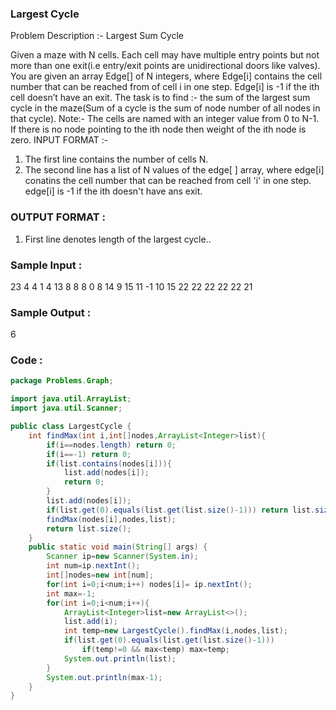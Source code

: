 ### Largest Cycle
Problem Description :- Largest Sum Cycle

Given a maze with N cells. Each cell may have multiple entry points but not more than one
exit(i.e entry/exit points are unidirectional doors like valves).
You are given an array Edge[] of N integers, where Edge[i] contains the cell number that can be
reached from of cell i in one step. Edge[i] is -1 if the ith cell doesn’t have an exit.
The task is to find :- the sum of the largest sum cycle in the maze(Sum of a cycle is the sum of node
number of all nodes in that cycle).
Note:- The cells are named with an integer value from 0 to N-1. If there is no node pointing to the ith
node then weight of the ith node is zero.
INPUT FORMAT :-
1. The first line contains the number of cells N.
2. The second line has a list of N values of the edge[ ] array, where edge[i] conatins the cell
number that can be reached from cell 'i' in one step. edge[i] is -1 if the ith doesn't have ans
exit.
### OUTPUT FORMAT :
1. First line denotes length of the largest cycle..
### Sample Input :
23
4 4 1 4 13 8 8 8 0 8 14 9 15 11 -1 10 15 22 22 22 22 22 21
### Sample Output :
6
### Code : 
``` java
package Problems.Graph;

import java.util.ArrayList;
import java.util.Scanner;

public class LargestCycle {
    int findMax(int i,int[]nodes,ArrayList<Integer>list){
        if(i==nodes.length) return 0;
        if(i==-1) return 0;
        if(list.contains(nodes[i])){
            list.add(nodes[i]);
            return 0;
        }
        list.add(nodes[i]);
        if(list.get(0).equals(list.get(list.size()-1))) return list.size();
        findMax(nodes[i],nodes,list);
        return list.size();
    }
    public static void main(String[] args) {
        Scanner ip=new Scanner(System.in);
        int num=ip.nextInt();
        int[]nodes=new int[num];
        for(int i=0;i<num;i++) nodes[i]= ip.nextInt();
        int max=-1;
        for(int i=0;i<num;i++){
            ArrayList<Integer>list=new ArrayList<>();
            list.add(i);
            int temp=new LargestCycle().findMax(i,nodes,list);
            if(list.get(0).equals(list.get(list.size()-1)))
                if(temp!=0 && max<temp) max=temp;
            System.out.println(list);
        }
        System.out.println(max-1);
    }
}

```
